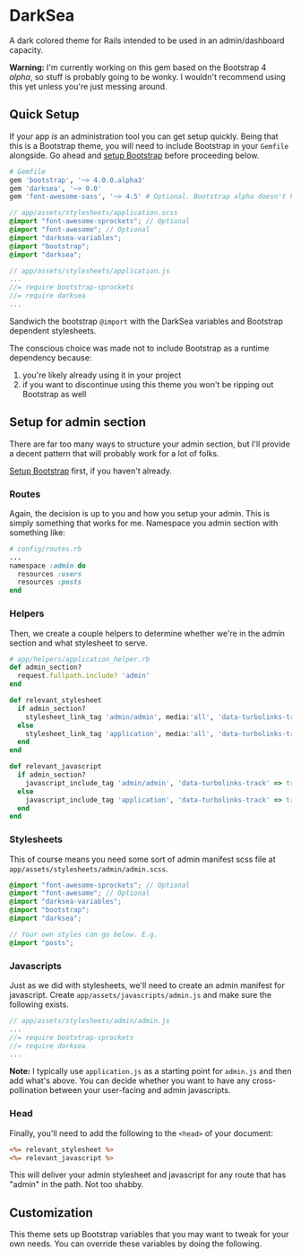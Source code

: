 # DarkSea

A dark colored theme for Rails intended to be used in an admin/dashboard capacity.

**Warning:** I'm currently working on this gem based on the Bootstrap 4 *alpha*, so stuff is probably going to be wonky. I wouldn't recommend using this yet unless you're just messing around.

## Quick Setup

If your app *is* an administration tool you can get setup quickly. Being that this is a Bootstrap theme, you will need to include Bootstrap in your `Gemfile` alongside. Go ahead and [setup Bootstrap](https://github.com/twbs/bootstrap-rubygem) before proceeding below.

```ruby
# Gemfile
gem 'bootstrap', '~> 4.0.0.alpha3'
gem 'darksea', '~> 0.0'
gem 'font-awesome-sass', '~> 4.5' # Optional. Bootstrap alpha doesn't have glyphicons yet
```

```scss
// app/assets/stylesheets/application.scss
@import "font-awesome-sprockets"; // Optional
@import "font-awesome"; // Optional
@import "darksea-variables";
@import "bootstrap";
@import "darksea";
```

```js
// app/assets/stylesheets/application.js
...
//= require bootstrap-sprockets
//= require darksea
...
```

Sandwich the bootstrap `@import` with the DarkSea variables and Bootstrap dependent stylesheets.

The conscious choice was made not to include Bootstrap as a runtime dependency because:

1. you're likely already using it in your project
2. if you want to discontinue using this theme you won't be ripping out Bootstrap as well

## Setup for admin section

There are far too many ways to structure your admin section, but I'll provide a decent pattern that will probably work for a lot of folks.

[Setup Bootstrap](https://github.com/twbs/bootstrap-rubygem) first, if you haven't already.

### Routes

Again, the decision is up to you and how you setup your admin. This is simply something that works for me. Namespace you admin section with something like:

```ruby
# config/routes.rb
...
namespace :admin do
  resources :users
  resources :posts
end
```

### Helpers

Then, we create a couple helpers to determine whether we're in the admin section and what stylesheet to serve.

```ruby
# app/helpers/application_helper.rb
def admin_section?
  request.fullpath.include? 'admin'
end

def relevant_stylesheet
  if admin_section?
    stylesheet_link_tag 'admin/admin', media:'all', 'data-turbolinks-track' => true
  else
    stylesheet_link_tag 'application', media:'all', 'data-turbolinks-track' => true
  end
end

def relevant_javascript
  if admin_section?
    javascript_include_tag 'admin/admin', 'data-turbolinks-track' => true
  else
    javascript_include_tag 'application', 'data-turbolinks-track' => true
  end
end

```

### Stylesheets

This of course means you need some sort of admin manifest scss file at `app/assets/stylesheets/admin/admin.scss`.

```scss
@import "font-awesome-sprockets"; // Optional
@import "font-awesome"; // Optional
@import "darksea-variables";
@import "bootstrap";
@import "darksea";

// Your own styles can go below. E.g.
@import "posts";
```

### Javascripts

Just as we did with stylesheets, we'll need to create an admin manifest for javascript. Create `app/assets/javascripts/admin.js` and make sure the following exists.

```js
// app/assets/stylesheets/admin/admin.js
...
//= require bootstrap-sprockets
//= require darksea
...
```

**Note:** I typically use `application.js` as a starting point for `admin.js` and then add what's above. You can decide whether you want to have any cross-pollination between your user-facing and admin javascripts.

### Head

Finally, you'll need to add the following to the `<head>` of your document:

```html.erb
<%= relevant_stylesheet %>
<%= relevant_javascript %>
```

This will deliver your admin stylesheet and javascript for any route that has "admin" in the path. Not too shabby.

## Customization

This theme sets up Bootstrap variables that you may want to tweak for your own needs. You can override these variables by doing the following.
